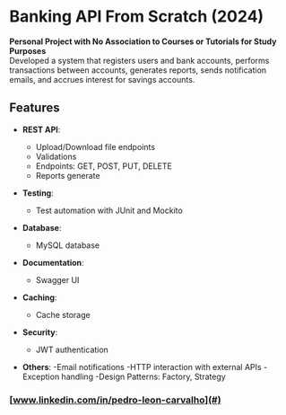 # Banking API From Scratch (2024)

**Personal Project with No Association to Courses or Tutorials for Study Purposes**  
Developed a system that registers users and bank accounts, performs transactions between accounts, generates reports, sends notification emails, and accrues interest for savings accounts.

## Features

- **REST API**:
  - Upload/Download file endpoints
  - Validations
  - Endpoints: GET, POST, PUT, DELETE
  - Reports generate

- **Testing**:
  - Test automation with JUnit and Mockito

- **Database**:
  - MySQL database

- **Documentation**:
  - Swagger UI

- **Caching**:
  - Cache storage

- **Security**:
  - JWT authentication

- **Others**:
  -Email notifications
  -HTTP interaction with external APIs
  -Exception handling
  -Design Patterns: Factory, Strategy
  
### [www.linkedin.com/in/pedro-leon-carvalho](#)

